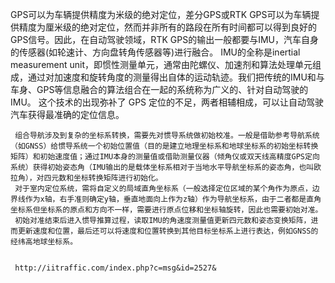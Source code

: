 GPS可以为车辆提供精度为米级的绝对定位，差分GPS或RTK GPS可以为车辆提供精度为厘米级的绝对定位，然而并非所有的路段在所有时间都可以得到良好的GPS信号。因此，在自动驾驶领域，RTK GPS的输出一般都要与IMU，汽车自身的传感器(如轮速计、方向盘转角传感器等)进行融合。
     IMU的全称是inertial measurement unit，即惯性测量单元，通常由陀螺仪、加速剂和算法处理单元组成，通过对加速度和旋转角度的测量得出自体的运动轨迹。我们把传统的IMU和与车身、GPS等信息融合的算法组合在一起的系统称为广义的、针对自动驾驶的IMU。
     这个技术的出现弥补了 GPS 定位的不足，两者相辅相成，可以让自动驾驶汽车获得最准确的定位信息。



     
     组合导航涉及到复杂的坐标系转换，需要先对惯导系统做初始校准。一般是借助参考导航系统（如GNSS）给惯导系统一个初始位置值（目的是建立地理坐标系和地球坐标系的初始坐标转换矩阵）和初始速度值；通过IMU本身的测量值或借助测量仪器（倾角仪或双天线高精度GPS定向系统）获得初始姿态角（IMU输出的是载体坐标系相对于当地水平导航坐标系的姿态角，也叫欧拉角），对四元数和坐标转换矩阵进行初始化。
     对于室内定位系统，需将自定义的局域直角坐标系（一般选择定位区域的某个角作为原点，边界线作为x轴，右手准则确定y轴，垂直地面向上作为z轴）作为导航坐标系，由于二者都是直角坐标系但坐标系的原点和方向不一样，需要进行原点位移和坐标轴旋转，因此也需要初始对准。
     初始对准结束后进入惯导推算过程，读取IMU的角速度测量值更新四元数和姿态变换矩阵，进而更新速度和位置，最后还可以将速度和位置转换到其他目标坐标系上进行表达，例如GNSS的经纬高地球坐标系。


     http://iitraffic.com/index.php?c=msg&id=2527&